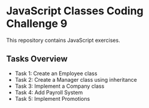  # JavaScript Classes Coding Challenge 9

This repository contains JavaScript exercises. 

## Tasks Overview
- Task 1: Create an Employee class
- Task 2: Create a Manager class using inheritance
- Task 3: Implement a Company class
- Task 4: Add Payroll System
- Task 5: Implement Promotions